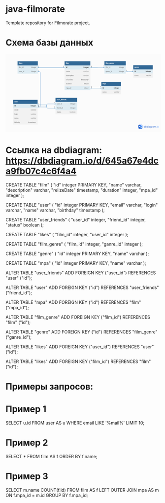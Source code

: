 # java-filmorate
Template repository for Filmorate project.
# Схема базы данных
![Model basa date](docs/model_data.png)
# Ссылка на dbdiagram: https://dbdiagram.io/d/645a67e4dca9fb07c4c6f4a4
CREATE TABLE "film" (
"id" integer PRIMARY KEY,
"name" varchar,
"description" varchar,
"relizeDate" timestamp,
"duration" integer,
"mpa_id" integer
);

CREATE TABLE "user" (
"id" integer PRIMARY KEY,
"email" varchar,
"login" varchar,
"name" varchar,
"birthday" timestamp
);

CREATE TABLE "user_friends" (
"user_id" integer,
"friend_id" integer,
"status" boolean
);

CREATE TABLE "likes" (
"film_id" integer,
"user_id" integer
);

CREATE TABLE "film_genre" (
"film_id" integer,
"ganre_id" integer
);

CREATE TABLE "genre" (
"id" integer PRIMARY KEY,
"name" varchar
);

CREATE TABLE "mpa" (
"id" integer PRIMARY KEY,
"name" varchar
);

ALTER TABLE "user_friends" ADD FOREIGN KEY ("user_id") REFERENCES "user" ("id");

ALTER TABLE "user" ADD FOREIGN KEY ("id") REFERENCES "user_friends" ("friend_id");

ALTER TABLE "mpa" ADD FOREIGN KEY ("id") REFERENCES "film" ("mpa_id");

ALTER TABLE "film_genre" ADD FOREIGN KEY ("film_id") REFERENCES "film" ("id");

ALTER TABLE "genre" ADD FOREIGN KEY ("id") REFERENCES "film_genre" ("ganre_id");

ALTER TABLE "likes" ADD FOREIGN KEY ("user_id") REFERENCES "user" ("id");

ALTER TABLE "likes" ADD FOREIGN KEY ("film_id") REFERENCES "film" ("id");

# Примеры запросов:
# Пример 1
SELECT u.id
FROM user AS u
WHERE email LIKE '%mail%'
LIMIT 10;

# Пример 2
SELECT *
FROM film AS f
ORDER BY f.name;

# Пример 3
SELECT m.name
       COUNT(f.id)
FROM film AS f
LEFT OUTER JOIN mpa AS m ON f.mpa_id = m.id
GROUP BY f.mpa_id;